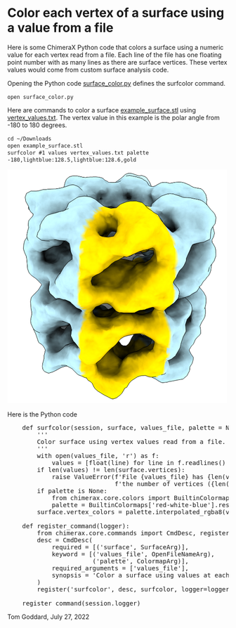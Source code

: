 # Color each vertex of a surface using a value from a file

Here is some ChimeraX Python code that colors a surface using a numeric value for each vertex read from a file.  Each line of the file has one floating point number with as many lines as there are surface vertices.  These vertex values would come from custom surface analysis code.

Opening the Python code [surface_color.py](surface_color.py) defines the surfcolor command.

    open surface_color.py

Here are commands to color a surface [example_surface.stl](example_surface.stl) using [vertex_values.txt](vertex_values.txt).  The vertex value in this example is the polar angle from -180 to 180 degrees.

    cd ~/Downloads
    open example_surface.stl
    surfcolor #1 values vertex_values.txt palette -180,lightblue:128.5,lightblue:128.6,gold

<img src="example_surface.png" width="500">

Here is the Python code

<pre>
    def surfcolor(session, surface, values_file, palette = None):
        '''
        Color surface using vertex values read from a file.
        '''
        with open(values_file, 'r') as f:
            values = [float(line) for line in f.readlines() if line.strip() != '']
        if len(values) != len(surface.vertices):
            raise ValueError(f'File {values_file} has {len(values)} values which does not match '
                             f'the number of vertices ({len(surface.vertices)} in {surface.name}')
        if palette is None:
            from chimerax.core.colors import BuiltinColormaps
            palette = BuiltinColormaps['red-white-blue'].rescale_range(min(values), max(values))
        surface.vertex_colors = palette.interpolated_rgba8(values)

    def register_command(logger):
        from chimerax.core.commands import CmdDesc, register, SurfaceArg, OpenFileNameArg, ColormapArg
        desc = CmdDesc(
            required = [('surface', SurfaceArg)],
            keyword = [('values_file', OpenFileNameArg),
                       ('palette', ColormapArg)],
            required_arguments = ['values_file'],
            synopsis = 'Color a surface using values at each vertex read from a file'
        )
        register('surfcolor', desc, surfcolor, logger=logger)

    register_command(session.logger)
</pre>

Tom Goddard, July 27, 2022
